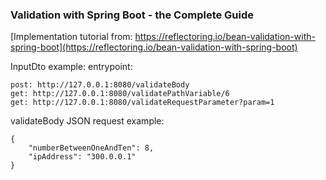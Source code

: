 ### Validation with Spring Boot - the Complete Guide

[Implementation tutorial from: https://reflectoring.io/bean-validation-with-spring-boot](https://reflectoring.io/bean-validation-with-spring-boot)


InputDto example:
entrypoint:

    post: http://127.0.0.1:8080/validateBody
    get: http://127.0.0.1:8080/validatePathVariable/6
    get: http://127.0.0.1:8080/validateRequestParameter?param=1
    
validateBody JSON request example:

    {
        "numberBetweenOneAndTen": 8,
        "ipAddress": "300.0.0.1"
    }


